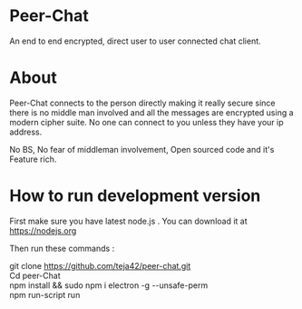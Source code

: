 # Peer-Chat
An end to end encrypted, direct user to user connected chat client.

# About

Peer-Chat connects to the person directly making it really secure since there is no middle man involved and all the messages are encrypted using a modern cipher suite. No one can connect to you unless they have your ip address.

No BS, No fear of middleman involvement, Open sourced code and it's Feature rich.

# How to run development version

First make sure you have latest node.js . You can download it at https://nodejs.org

Then run these commands :

git clone https://github.com/teja42/peer-chat.git <br/>
Cd peer-Chat <br/>
npm install && sudo npm i electron -g --unsafe-perm <br/>
npm run-script run


